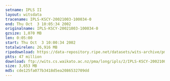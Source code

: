 ```yaml
---
setname: IPLS II
layout: witsdata
tracename: IPLS-KSCY-20021003-100034-0
end: Thu Oct  3 10:05:34 2002
originalname: IPLS-KSCY-20021003-100034-0
gzsize: 1,070 MB
len: 0:05:00
start: Thu Oct  3 10:00:34 2002
totalwirelen: 26,916 MB
ripedownload: https://data-repository.ripe.net/datasets/wits-archive/pma/long/ipls/2/IPLS-KSCY-20021003-100034-0.gz
pkts: 47 million
download: ftp://wits.cs.waikato.ac.nz/pma/long/ipls/2/IPLS-KSCY-20021003-100034-0.gz
size: 3,653 MB
md5: cde125fa077b3418d5ea2086532709dd
---
```

